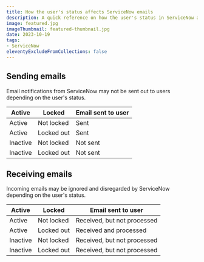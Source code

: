 ```yaml
---
title: How the user's status affects ServiceNow emails
description: A quick reference on how the user's status in ServiceNow affects emails being sent and received.
image: featured.jpg
imageThumbnail: featured-thumbnail.jpg
date: 2023-10-19
tags:
- ServiceNow
eleventyExcludeFromCollections: false
---
```


## Sending emails
Email notifications from ServiceNow may not be sent out to users depending on the user's status.

| Active | Locked | Email sent to user |
| --- | --- | --- |
| Active | Not locked | <span class="text-success fw-bold">Sent</span> |
| Active | Locked out | <span class="text-success fw-bold">Sent</span> |
| Inactive | Not locked | <span class="text-danger fw-bold">Not sent</span> |
| Inactive | Locked out | <span class="text-danger fw-bold">Not sent</span> |

## Receiving emails
Incoming emails may be ignored and disregarded by ServiceNow depending on the user's status.

| Active | Locked | Email sent to user |
| --- | --- | --- |
| Active | Not locked | <span class="text-danger fw-bold">Received, but not processed</span> |
| Active | Locked out | <span class="text-success fw-bold">Received and processed</span> |
| Inactive | Not locked | <span class="text-danger fw-bold">Received, but not processed</span> |
| Inactive | Locked out | <span class="text-danger fw-bold">Received, but not processed</span> |
